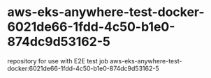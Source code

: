 # aws-eks-anywhere-test-docker-6021de66-1fdd-4c50-b1e0-874dc9d53162-5
repository for use with E2E test job aws-eks-anywhere-test-docker:6021de66-1fdd-4c50-b1e0-874dc9d53162-5
